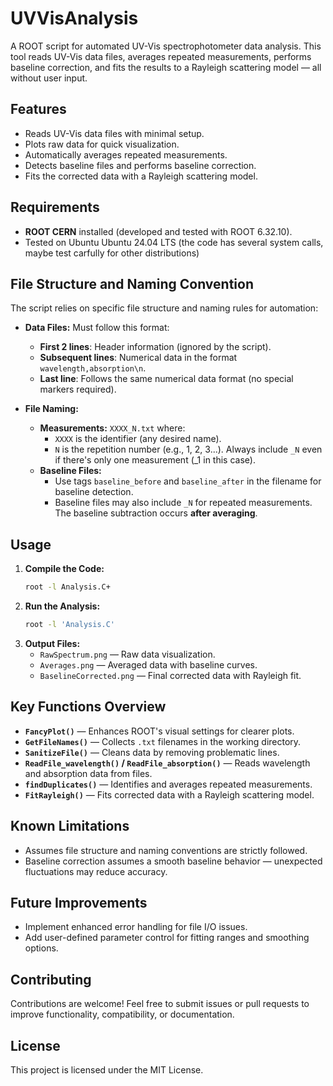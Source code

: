 # UVVisAnalysis

A ROOT script for automated UV-Vis spectrophotometer data analysis. This tool reads UV-Vis data files, averages repeated measurements, performs baseline correction, and fits the results to a Rayleigh scattering model — all without user input.

## Features
- Reads UV-Vis data files with minimal setup.
- Plots raw data for quick visualization.
- Automatically averages repeated measurements.
- Detects baseline files and performs baseline correction.
- Fits the corrected data with a Rayleigh scattering model.

## Requirements
- **ROOT CERN** installed (developed and tested with ROOT 6.32.10).
- Tested on Ubuntu Ubuntu 24.04 LTS (the code has several system calls, maybe test carfully for other distributions)

## File Structure and Naming Convention
The script relies on specific file structure and naming rules for automation:

- **Data Files:** Must follow this format:
  - **First 2 lines**: Header information (ignored by the script).
  - **Subsequent lines**: Numerical data in the format `wavelength,absorption\n`.
  - **Last line**: Follows the same numerical data format (no special markers required).

- **File Naming:**
  - **Measurements:** `XXXX_N.txt` where:
    - `XXXX` is the identifier (any desired name).
    - `N` is the repetition number (e.g., 1, 2, 3...). Always include `_N` even if there's only one measurement (_1 in this case).
  - **Baseline Files:**
    - Use tags `baseline_before` and `baseline_after` in the filename for baseline detection.
    - Baseline files may also include `_N` for repeated measurements. The baseline subtraction occurs **after averaging**.

## Usage
1. **Compile the Code:**
   ```bash
   root -l Analysis.C+
   ```
2. **Run the Analysis:**
   ```bash
   root -l 'Analysis.C'
   ```
3. **Output Files:**
   - `RawSpectrum.png` — Raw data visualization.
   - `Averages.png` — Averaged data with baseline curves.
   - `BaselineCorrected.png` — Final corrected data with Rayleigh fit.

## Key Functions Overview
- **`FancyPlot()`** — Enhances ROOT's visual settings for clearer plots.
- **`GetFileNames()`** — Collects `.txt` filenames in the working directory.
- **`SanitizeFile()`** — Cleans data by removing problematic lines.
- **`ReadFile_wavelength()` / `ReadFile_absorption()`** — Reads wavelength and absorption data from files.
- **`findDuplicates()`** — Identifies and averages repeated measurements.
- **`FitRayleigh()`** — Fits corrected data with a Rayleigh scattering model.

## Known Limitations
- Assumes file structure and naming conventions are strictly followed.
- Baseline correction assumes a smooth baseline behavior — unexpected fluctuations may reduce accuracy.

## Future Improvements
- Implement enhanced error handling for file I/O issues.
- Add user-defined parameter control for fitting ranges and smoothing options.

## Contributing
Contributions are welcome! Feel free to submit issues or pull requests to improve functionality, compatibility, or documentation.

## License
This project is licensed under the MIT License.

